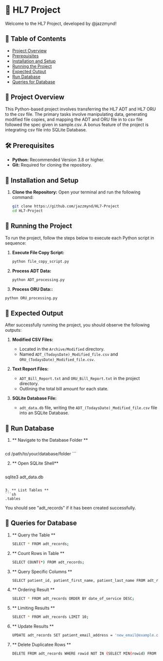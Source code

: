 # 🌟 HL7 Project

Welcome to the HL7 Project, developed by @jazzmynd! 

## 📌 Table of Contents

- [Project Overview](#-project-overview)
- [Prerequisites](#-prerequisites)
- [Installation and Setup](#-installation-and-setup)
- [Running the Project](#-running-the-project)
- [Expected Output](#-expected-output)
- [Run Database](#-run-database)
- [Queries for Database](#-queries-for-database)

## 📘 Project Overview

This Python-based project involves transferring the HL7 ADT and HL7 ORU to the csv file. The primary tasks involve manipulating data, generating modified file copies, and mapping the ADT and ORU file in to csv file followed the spec given in sample.csv. A bonus feature of the project is integrating csv file into SQLite Database.

## 🛠 Prerequisites

- **Python:** Recommended Version 3.8 or higher.
- **Git:** Required for cloning the repository.

## 🚀 Installation and Setup

1. **Clone the Repository:**
   Open your terminal and run the following command:
   ```bash
   git clone https://github.com/jazzmynd/HL7-Project
   cd HL7-Project

## 🔧 Running the Project

To run the project, follow the steps below to execute each Python script in sequence:

1. **Execute File Copy Script:**
   ```sh
   python file_copy_script.py

2. **Process ADT Data:**
   ```sh
   python ADT_processing.py

3.  **Process ORU Data::**
   ```sh
   python ORU_processing.py
   ```

## 📁 Expected Output

After successfully running the project, you should observe the following outputs:

1. **Modified CSV Files:**
   - Located in the `Archive/Modified` directory.
   - Named `ADT_(TodaysDate)_Modified_file.csv` and `ORU_(TodaysDate)_Modified_file.csv`.

2. **Text Report Files:**
   - `ADT_Bill_Report.txt` and `ORU_Bill_Report.txt` in the project directory.
   - Outlining the total bill amount for each state.

3. **SQLite Database File:**
   - `adt_data.db` file, writing the `ADT_(TodaysDate)_Modified_file.csv` file into an SQLite Database.


## 🌟 Run Database

1. ** Navigate to the Database Folder **
   ```sh
cd /path/to/your/database/folder
    ```

2. ** Open SQLite Shell**
   ```sh
sqlite3 adt_data.db
   ```

3. ** List Tables **
   ```sh
.tables
   ```
You should see "adt_records" if it has been created successfully.

## 🌟 Queries for Database
1. ** Query the Table **
   ```sh
   SELECT * FROM adt_records;
    ```  

2. ** Count Rows in Table **
   ```sh
   SELECT COUNT(*) FROM adt_records;
   ```

3. ** Query Specific Columns **
   ```sh
   SELECT patient_id, patient_first_name, patient_last_name FROM adt_records;
   ```

4. ** Ordering Result **
   ```sh
   SELECT * FROM adt_records ORDER BY date_of_service DESC;
   ```

5. ** Limiting Results **
   ```sh
   SELECT * FROM adt_records LIMIT 10;
   ```

6. ** Update Results **
   ```sh
   UPDATE adt_records SET patient_email_address = 'new_email@example.com' WHERE patient_id = 'some_patient_id';
   ```

7. ** Delete Duplicatee Rows **
   ```sh
   DELETE FROM adt_records WHERE rowid NOT IN (SELECT MIN(rowid) FROM adt_records GROUP BY patient_id);
   ```

